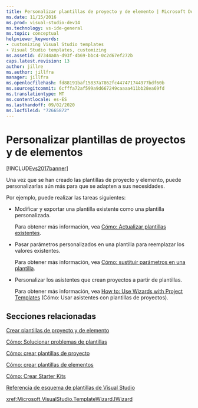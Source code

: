 ```yaml
---
title: Personalizar plantillas de proyecto y de elemento | Microsoft Docs
ms.date: 11/15/2016
ms.prod: visual-studio-dev14
ms.technology: vs-ide-general
ms.topic: conceptual
helpviewer_keywords:
- customizing Visual Studio templates
- Visual Studio templates, customizing
ms.assetid: d7344a0a-d93f-4b69-bbc4-0c2d67ef272b
caps.latest.revision: 13
author: jillre
ms.author: jillfra
manager: jillfra
ms.openlocfilehash: fd88191baf15837a7862fc447471744977bdf60b
ms.sourcegitcommit: 6cfffa72af599a9d667249caaaa411bb28ea69fd
ms.translationtype: MT
ms.contentlocale: es-ES
ms.lasthandoff: 09/02/2020
ms.locfileid: "72665872"
---
```

# <a name="customizing-project-and-item-templates"></a>Personalizar plantillas de proyectos y de elementos
[!INCLUDE[vs2017banner](../includes/vs2017banner.md)]

Una vez que se han creado las plantillas de proyecto y elemento, puede personalizarlas aún más para que se adapten a sus necesidades.

 Por ejemplo, puede realizar las tareas siguientes:

- Modificar y exportar una plantilla existente como una plantilla personalizada.

     Para obtener más información, vea [Cómo: Actualizar plantillas existentes](../ide/how-to-update-existing-templates.md).

- Pasar parámetros personalizados en una plantilla para reemplazar los valores existentes.

     Para obtener más información, vea [Cómo: sustituir parámetros en una plantilla](../ide/how-to-substitute-parameters-in-a-template.md).

- Personalizar los asistentes que crean proyectos a partir de plantillas.

     Para obtener más información, vea [How to: Use Wizards with Project Templates](../extensibility/how-to-use-wizards-with-project-templates.md) (Cómo: Usar asistentes con plantillas de proyectos).

## <a name="related-sections"></a>Secciones relacionadas
 [Crear plantillas de proyecto y de elemento](../ide/creating-project-and-item-templates.md)

 [Cómo: Solucionar problemas de plantillas](../ide/how-to-troubleshoot-templates.md)

 [Cómo: crear plantillas de proyecto](../ide/how-to-create-project-templates.md)

 [Cómo: crear plantillas de elementos](../ide/how-to-create-item-templates.md)

 [Cómo: Crear Starter Kits](../ide/how-to-create-starter-kits.md)

 [Referencia de esquema de plantillas de Visual Studio](../extensibility/visual-studio-template-schema-reference.md)

 <xref:Microsoft.VisualStudio.TemplateWizard.IWizard>
